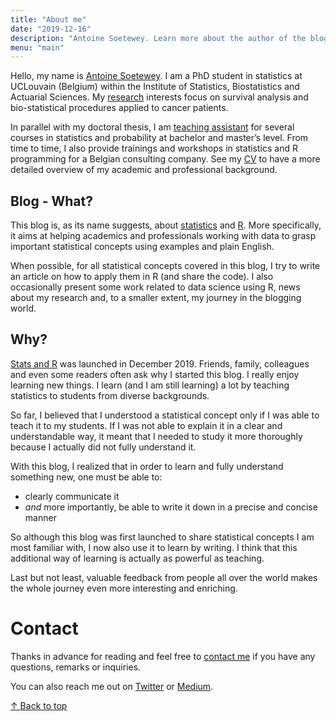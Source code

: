 ```yaml
---
title: "About me"
date: "2019-12-16"
description: "Antoine Soetewey. Learn more about the author of the blog Stats and R."
menu: "main"
---
```


Hello, my name is [Antoine Soetewey](https://www.antoinesoetewey.com/). I am a PhD student in statistics at UCLouvain (Belgium) within the Institute of Statistics, Biostatistics and Actuarial Sciences. My [research](https://www.antoinesoetewey.com/research/) interests focus on survival analysis and bio-statistical procedures applied to cancer patients.

In parallel with my doctoral thesis, I am [teaching assistant](https://www.antoinesoetewey.com/teaching/) for several courses in statistics and probability at bachelor and master’s level. From time to time, I also provide trainings and workshops in statistics and R programming for a Belgian consulting company. See my [CV](https://www.antoinesoetewey.com/cv/) to have a more detailed overview of my academic and professional background.

## Blog - What?

This blog is, as its name suggests, about [statistics](/tags/statistics/) and [R](/tags/r/). More specifically, it aims at helping academics and professionals working with data to grasp important statistical concepts using examples and plain English.

When possible, for all statistical concepts covered in this blog, I try to write an article on how to apply them in R (and share the code). I also occasionally present some work related to data science using R, news about my research and, to a smaller extent, my journey in the blogging world.

## Why?

[Stats and R](/) was launched in December 2019. Friends, family, colleagues and even some readers often ask why I started this blog. I really enjoy learning new things. I learn (and I am still learning) a lot by teaching statistics to students from diverse backgrounds.

So far, I believed that I understood a statistical concept only if I was able to teach it to my students. If I was not able to explain it in a clear and understandable way, it meant that I needed to study it more thoroughly because I actually did not fully understand it.

With this blog, I realized that in order to learn and fully understand something new, one must be able to:

* clearly communicate it
* *and* more importantly, be able to write it down in a precise and concise manner

So although this blog was first launched to share statistical concepts I am most familiar with, I now also use it to learn by writing. I think that this additional way of learning is actually as powerful as teaching.

Last but not least, valuable feedback from people all over the world makes the whole journey even more interesting and enriching.

# Contact

Thanks in advance for reading and feel free to [contact me](/contact/) if you have any questions, remarks or inquiries.

You can also reach me out on [Twitter](https://twitter.com/statsandr) or [Medium](https://medium.com/@ant.soetewey).

[&uarr; Back to top](#top)
